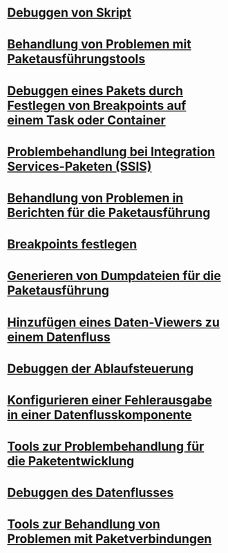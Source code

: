 # [Debuggen von Skript](debugging-script.md)
# [Behandlung von Problemen mit Paketausführungstools](troubleshooting-tools-for-package-execution.md)
# [Debuggen eines Pakets durch Festlegen von Breakpoints auf einem Task oder Container](debug-a-package-by-setting-breakpoints-on-a-task-or-a-container.md)
# [Problembehandlung bei Integration Services-Paketen (SSIS)](troubleshoot-integration-services-ssis-packages.md)
# [Behandlung von Problemen in Berichten für die Paketausführung](troubleshooting-reports-for-package-execution.md)
# [Breakpoints festlegen](set-breakpoints.md)
# [Generieren von Dumpdateien für die Paketausführung](generating-dump-files-for-package-execution.md)
# [Hinzufügen eines Daten-Viewers zu einem Datenfluss](add-a-data-viewer-to-a-data-flow.md)
# [Debuggen der Ablaufsteuerung](debugging-control-flow.md)
# [Konfigurieren einer Fehlerausgabe in einer Datenflusskomponente](configure-an-error-output-in-a-data-flow-component.md)
# [Tools zur Problembehandlung für die Paketentwicklung](troubleshooting-tools-for-package-development.md)
# [Debuggen des Datenflusses](debugging-data-flow.md)
# [Tools zur Behandlung von Problemen mit Paketverbindungen](troubleshooting-tools-for-package-connectivity.md)
